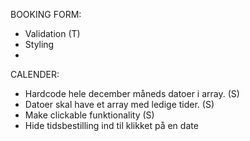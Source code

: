 BOOKING FORM:

- Validation (T)
- Styling
-

CALENDER:

- Hardcode hele december måneds datoer i array. (S)
- Datoer skal have et array med ledige tider. (S)
- Make clickable funktionality (S)
- Hide tidsbestilling ind til klikket på en date
